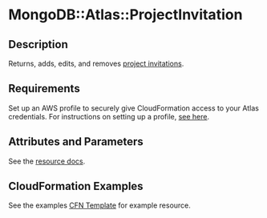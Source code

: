 # MongoDB::Atlas::ProjectInvitation

## Description

Returns, adds, edits, and removes [project invitations](https://www.mongodb.com/docs/atlas/reference/api-resources-spec/v2/#tag/Projects/operation/listProjectInvitations).

## Requirements

Set up an AWS profile to securely give CloudFormation access to your Atlas credentials.
For instructions on setting up a profile, [see here](/README.md#mongodb-atlas-api-keys-credential-management).

## Attributes and Parameters

See the [resource docs](./docs/README.md).

## CloudFormation Examples

See the examples [CFN Template](/examples/project-invitation/project-invitation.json) for example resource.
